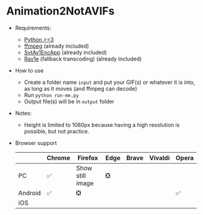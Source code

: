 # Animation2NotAVIFs
- Requirements:
  - [Python >=3](https://www.python.org/downloads/)
  - [ffmpeg](https://www.ffmpeg.org/download.html) (already included)
  - [SvtAv1EncApp](https://github.com/AOMediaCodec/SVT-AV1/releases) (already included)
  - [Rav1e](https://github.com/xiph/rav1e/releases) (fallback transcoding) (already included)

- How to use
  - Create a folder name `input` and put your GIF(s) or whatever it is into, as long as it moves (and ffmpeg can decode)
  - Run `python run-me.py`
  - Output file(s) will be in `output` folder

- Notes:
  - Height is limited to 1080px because having a high resolution is possible, but not practice.

- Browser support

  |         | Chrome | Firefox          | Edge | Brave | Vivaldi | Opera |
  |---------|--------|------------------|------|-------|---------|-------|
  | PC      | ✅      | Show still image | ❎    |       |         |       |
  | Android | ✅      | ❎                |      |       |         | ✅     |
  | iOS     |        |                  |      |       |         |       |
